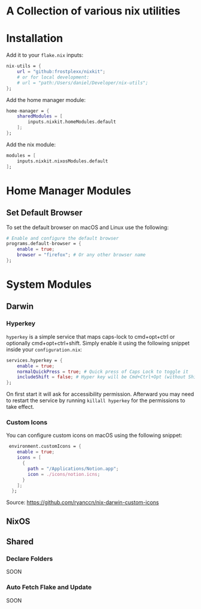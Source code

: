 # A Collection of various nix utilities


# Installation


Add it to your `flake.nix` inputs:
```nix
nix-utils = {
    url = "github:frostplexx/nixkit";
    # or for local development:
    # url = "path:/Users/daniel/Developer/nix-utils";
};
```
Add the home manager module:
```nix
home-manager = {
    sharedModules = [
        inputs.nixkit.homeModules.default
    ];
};
```
Add the nix module:
```nix
modules = [
    inputs.nixkit.nixosModules.default
];
```


# Home Manager Modules

## Set Default Browser

To set the default browser on macOS and Linux use the following:
```nix
# Enable and configure the default browser
programs.default-browser = {
    enable = true;
    browser = "firefox"; # Or any other browser name
};
```


# System Modules

## Darwin

### Hyperkey

`hyperkey` is a simple service that maps caps-lock to cmd+opt+ctrl or optionally cmd+opt+ctrl+shift.
Simply enable it using the following snippet inside your `configuration.nix`:
```nix
services.hyperkey = {
    enable = true;
    normalQuickPress = true; # Quick press of Caps Lock to toggle it
    includeShift = false; # Hyper key will be Cmd+Ctrl+Opt (without Shift)
};
```
On first start it will ask for accessibility permission. Afterward you may need to restart the service by running `killall hyperkey` for the permissions to
take effect.

### Custom Icons

You can configure custom icons on macOS using the following snippet:
```nix
 environment.customIcons = {
    enable = true;
    icons = [
      {
        path = "/Applications/Notion.app";
        icon = ./icons/notion.icns;
      }
    ];
  };
```
Source: https://github.com/ryanccn/nix-darwin-custom-icons

## NixOS

## Shared


### Declare Folders

SOON

### Auto Fetch Flake and Update

SOON
